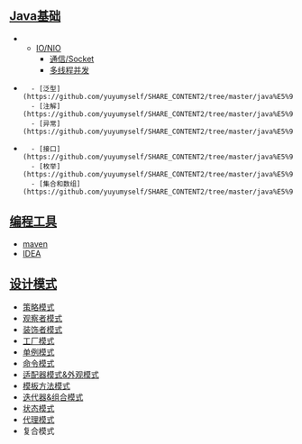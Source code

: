 ## [Java基础](https://github.com/yuyumyself/SHARE_CONTENT2/tree/master/java%E5%9F%BA%E7%A1%80%E7%BC%96%E7%A8%8B)

-
    - [IO/NIO](https://github.com/ShareCookies/SHARE_CONTENT2/tree/master/java%E5%9F%BA%E7%A1%80%E7%BC%96%E7%A8%8B/IO)
        - [通信/Socket](https://github.com/ShareCookies/SHARE_CONTENT2/tree/master/java%E5%9F%BA%E7%A1%80%E7%BC%96%E7%A8%8B/IO/%E9%80%9A%E4%BF%A1)
        - [多线程并发](https://github.com/yuyumyself/SHARE_CONTENT2/tree/master/java%E5%9F%BA%E7%A1%80%E7%BC%96%E7%A8%8B/%E5%A4%9A%E7%BA%BF%E7%A8%8B)
-
        - [泛型](https://github.com/yuyumyself/SHARE_CONTENT2/tree/master/java%E5%9F%BA%E7%A1%80%E7%BC%96%E7%A8%8B/%E6%B3%9B%E5%9E%8B)
        - [注解](https://github.com/yuyumyself/SHARE_CONTENT2/tree/master/java%E5%9F%BA%E7%A1%80%E7%BC%96%E7%A8%8B/%E6%B3%A8%E8%A7%A3)
        - [异常](https://github.com/yuyumyself/SHARE_CONTENT2/tree/master/java%E5%9F%BA%E7%A1%80%E7%BC%96%E7%A8%8B/%E5%BC%82%E5%B8%B8)
-
        - [接口](https://github.com/yuyumyself/SHARE_CONTENT2/tree/master/java%E5%9F%BA%E7%A1%80%E7%BC%96%E7%A8%8B/java%E6%8E%A5%E5%8F%A3)
        - [枚举](https://github.com/yuyumyself/SHARE_CONTENT2/tree/master/java%E5%9F%BA%E7%A1%80%E7%BC%96%E7%A8%8B/%E6%9E%9A%E4%B8%BE)
        - [集合和数组](https://github.com/yuyumyself/SHARE_CONTENT2/tree/master/java%E5%9F%BA%E7%A1%80%E7%BC%96%E7%A8%8B/%E9%9B%86%E5%90%88%E5%92%8C%E6%95%B0%E7%BB%84)

## [编程工具](https://github.com/yuyumyself/SHARE_CONTENT2/tree/master/%E7%BC%96%E7%A8%8B%E5%B8%B8%E7%94%A8%E5%B7%A5%E5%85%B7%E7%AC%94%E8%AE%B0)
- [maven](https://github.com/yuyumyself/SHARE_CONTENT2/tree/master/%E7%BC%96%E7%A8%8B%E5%B8%B8%E7%94%A8%E5%B7%A5%E5%85%B7%E7%AC%94%E8%AE%B0/maven)
- [IDEA](https://github.com/yuyumyself/SHARE_CONTENT2/tree/master/%E7%BC%96%E7%A8%8B%E5%B8%B8%E7%94%A8%E5%B7%A5%E5%85%B7%E7%AC%94%E8%AE%B0/%E7%BC%96%E7%A8%8B%E5%B7%A5%E5%85%B7IDE/IDEA)
## [设计模式](https://github.com/yuyumyself/SHARE_CONTENT2/tree/master/%E8%AE%BE%E8%AE%A1%E6%A8%A1%E5%BC%8F)
- [策略模式](https://github.com/yuyumyself/SHARE_CONTENT2/tree/master/%E8%AE%BE%E8%AE%A1%E6%A8%A1%E5%BC%8F/%E7%AD%96%E7%95%A5%E6%A8%A1%E5%BC%8F)
- [观察者模式](https://github.com/yuyumyself/SHARE_CONTENT2/tree/master/%E8%AE%BE%E8%AE%A1%E6%A8%A1%E5%BC%8F/%E8%A7%82%E5%AF%9F%E8%80%85%E6%A8%A1%E5%BC%8F)
- [装饰者模式](https://github.com/yuyumyself/SHARE_CONTENT2/tree/master/%E8%AE%BE%E8%AE%A1%E6%A8%A1%E5%BC%8F/%E8%A3%85%E9%A5%B0%E8%80%85%E6%A8%A1%E5%BC%8F)
- [工厂模式](https://github.com/yuyumyself/SHARE_CONTENT2/tree/master/%E8%AE%BE%E8%AE%A1%E6%A8%A1%E5%BC%8F/%E5%B7%A5%E5%8E%82%E6%A8%A1%E5%BC%8F)
- [单例模式](https://github.com/yuyumyself/SHARE_CONTENT2/tree/master/%E8%AE%BE%E8%AE%A1%E6%A8%A1%E5%BC%8F/%E5%8D%95%E4%BB%B6%E6%A8%A1%E5%BC%8F)
- [命令模式](https://github.com/yuyumyself/SHARE_CONTENT2/tree/master/%E8%AE%BE%E8%AE%A1%E6%A8%A1%E5%BC%8F/%E5%91%BD%E4%BB%A4%E6%A8%A1%E5%BC%8F)
- [适配器模式&外观模式](https://github.com/yuyumyself/SHARE_CONTENT2/tree/master/%E8%AE%BE%E8%AE%A1%E6%A8%A1%E5%BC%8F/%E9%80%82%E9%85%8D%E5%99%A8%E6%A8%A1%E5%BC%8F%26%E5%A4%96%E8%A7%82%E6%A8%A1%E5%BC%8F)
- [模板方法模式](https://github.com/yuyumyself/SHARE_CONTENT2/tree/master/%E8%AE%BE%E8%AE%A1%E6%A8%A1%E5%BC%8F/%E6%A8%A1%E6%9D%BF%E6%96%B9%E6%B3%95)
- [迭代器&组合模式](https://github.com/yuyumyself/SHARE_CONTENT2/tree/master/%E8%AE%BE%E8%AE%A1%E6%A8%A1%E5%BC%8F/%E8%BF%AD%E4%BB%A3%E5%99%A8%26%E7%BB%84%E5%90%88%E6%A8%A1%E5%BC%8F)
- [状态模式](https://github.com/yuyumyself/SHARE_CONTENT2/tree/master/%E8%AE%BE%E8%AE%A1%E6%A8%A1%E5%BC%8F/%E7%8A%B6%E6%80%81%E6%A8%A1%E5%BC%8F)
- [代理模式](https://github.com/yuyumyself/SHARE_CONTENT2/tree/master/%E8%AE%BE%E8%AE%A1%E6%A8%A1%E5%BC%8F/%E4%BB%A3%E7%90%86%E6%A8%A1%E5%BC%8F)
- 复合模式
